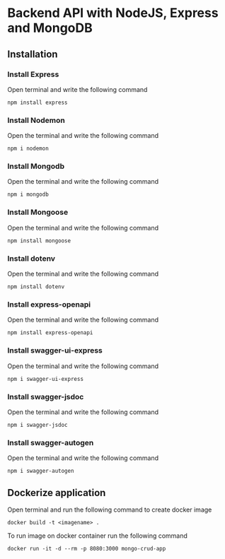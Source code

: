 # Backend API with NodeJS, Express and MongoDB

## Installation

### Install Express
Open terminal and write the following command
```
npm install express
```

### Install Nodemon
Open the terminal and write the following command
```
npm i nodemon
```

### Install Mongodb
Open the terminal and write the following command
```
npm i mongodb
```

### Install Mongoose
Open the terminal and write the following command
```
npm install mongoose
```

### Install dotenv
Open the terminal and write the following command
```
npm install dotenv
```

### Install express-openapi
Open the terminal and write the following command
```
npm install express-openapi
```

### Install swagger-ui-express
Open the terminal and write the following command
```
npm i swagger-ui-express
```

### Install swagger-jsdoc
Open the terminal and write the following command
```
npm i swagger-jsdoc
```

### Install swagger-autogen
Open the terminal and write the following command
```
npm i swagger-autogen
```

## Dockerize application
Open terminal and run the following command to create docker image
```
docker build -t <imagename> .
```

To run image on docker container run the following command
```
docker run -it -d --rm -p 8080:3000 mongo-crud-app
```